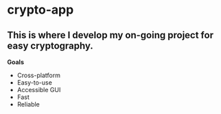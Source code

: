 # crypto-app

## This is where I develop my on-going project for easy cryptography.

**Goals**
<ul>
  <li>Cross-platform</li>
  <li>Easy-to-use</li>
  <li>Accessible GUI</li>
  <li>Fast</li>
  <li>Reliable</li>
  </ul>



